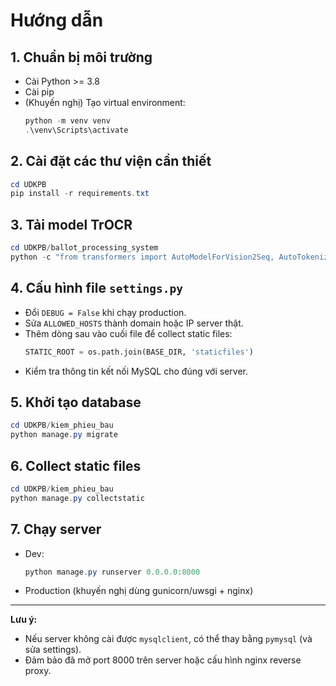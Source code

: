# Hướng dẫn

## 1. Chuẩn bị môi trường

- Cài Python >= 3.8
- Cài pip
- (Khuyến nghị) Tạo virtual environment:
  ```powershell
  python -m venv venv
  .\venv\Scripts\activate
  ```

## 2. Cài đặt các thư viện cần thiết

```powershell
cd UDKPB
pip install -r requirements.txt
```

## 3. Tải model TrOCR

```powershell
cd UDKPB/ballot_processing_system
python -c "from transformers import AutoModelForVision2Seq, AutoTokenizer, AutoProcessor; AutoModelForVision2Seq.from_pretrained('microsoft/trocr-base-printed', cache_dir='model_trocr'); AutoTokenizer.from_pretrained('microsoft/trocr-base-printed', cache_dir='model_trocr'); AutoProcessor.from_pretrained('microsoft/trocr-base-printed', cache_dir='model_trocr')"
```

## 4. Cấu hình file `settings.py`

- Đổi `DEBUG = False` khi chạy production.
- Sửa `ALLOWED_HOSTS` thành domain hoặc IP server thật.
- Thêm dòng sau vào cuối file để collect static files:
  ```python
  STATIC_ROOT = os.path.join(BASE_DIR, 'staticfiles')
  ```
- Kiểm tra thông tin kết nối MySQL cho đúng với server.

## 5. Khởi tạo database

```powershell
cd UDKPB/kiem_phieu_bau
python manage.py migrate
```

## 6. Collect static files

```powershell
cd UDKPB/kiem_phieu_bau
python manage.py collectstatic
```

## 7. Chạy server

- Dev:
  ```powershell
  python manage.py runserver 0.0.0.0:8000
  ```
- Production (khuyến nghị dùng gunicorn/uwsgi + nginx)

---

**Lưu ý:**

- Nếu server không cài được `mysqlclient`, có thể thay bằng `pymysql` (và sửa settings).
- Đảm bảo đã mở port 8000 trên server hoặc cấu hình nginx reverse proxy.
